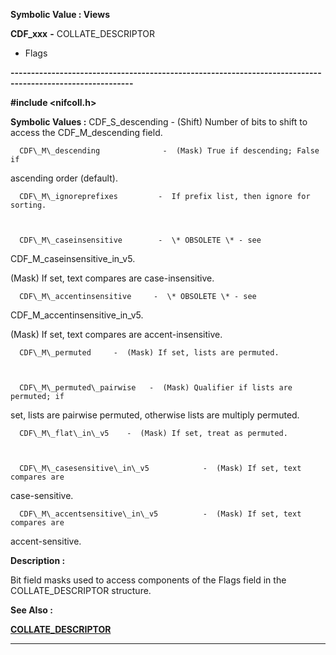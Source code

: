 




<!--
 /\* Font Definitions \*/
 @font-face
 {font-family:"Tms Rmn";
 panose-1:2 2 6 3 4 5 5 2 3 4;}
@font-face
 {font-family:Helv;
 panose-1:2 11 6 4 2 2 2 3 2 4;}
@font-face
 {font-family:"Cambria Math";
 panose-1:2 4 5 3 5 4 6 3 2 4;}
 /\* Style Definitions \*/
 p.MsoNormal, li.MsoNormal, div.MsoNormal
 {margin-top:0cm;
 margin-right:0cm;
 margin-bottom:8.0pt;
 margin-left:0cm;
 line-height:107%;
 font-size:11.0pt;
 font-family:"Calibri",sans-serif;}
.MsoChpDefault
 {font-size:11.0pt;}
.MsoPapDefault
 {margin-bottom:8.0pt;
 line-height:107%;}
 /\* Page Definitions \*/
 @page WordSection1
 {size:612.0pt 792.0pt;
 margin:72.0pt 72.0pt 72.0pt 72.0pt;}
div.WordSection1
 {page:WordSection1;}
-->




 


**Symbolic Value : Views**



**CDF\_xxx** **-** COLLATE\_DESCRIPTOR
- Flags


**----------------------------------------------------------------------------------------------------------**



**#include <nifcoll.h>**


 **Symbolic Values :**      CDF\_S\_descending   -  (Shift) Number of bits to shift to
access the CDF\_M\_descending field.  

  

      CDF\_M\_descending              -  (Mask) True if descending; False if
ascending order (default).  

  

      CDF\_M\_ignoreprefixes         -  If prefix list, then ignore for sorting.  

  

      CDF\_M\_caseinsensitive        -  \* OBSOLETE \* - see
CDF\_M\_caseinsensitive\_in\_v5.  

(Mask) If set, text compares are case-insensitive.  

  

      CDF\_M\_accentinsensitive     -  \* OBSOLETE \* - see
CDF\_M\_accentinsensitive\_in\_v5.  

(Mask) If set, text compares are accent-insensitive.  

  

      CDF\_M\_permuted     -  (Mask) If set, lists are permuted.  

  

      CDF\_M\_permuted\_pairwise   -  (Mask) Qualifier if lists are permuted; if
set, lists are pairwise permuted, otherwise lists are multiply permuted.  

  

      CDF\_M\_flat\_in\_v5    -  (Mask) If set, treat as permuted.  

  

      CDF\_M\_casesensitive\_in\_v5            -  (Mask) If set, text compares are
case-sensitive.  

  

      CDF\_M\_accentsensitive\_in\_v5          -  (Mask) If set, text compares are
accent-sensitive.  

  




**Description :**



Bit field
masks used to access components of the Flags field in the COLLATE\_DESCRIPTOR
structure.


 **See Also :**


**[COLLATE\_DESCRIPTOR](notes:///8525872100478C66/61FD4E9848264AD28525620B006BA8BD/00BE00740029007F85255E37006051E3)**



----------------------------------------------------------------------------------------------------------


 





